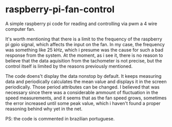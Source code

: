 # raspberry-pi-fan-control
A simple raspberry pi code for reading and controlling via pwm a 4 wire computer fan.

It's worth mentioning that there is a limit to the frequency of the raspberry pi gpio signal, which affects the input on the fan. In my case, the frequency was something like 25 kHz, which i presume was the cause for such a bad response from the system. At the moment, as i see it, there is no reason to believe that the data aquisition from the tachometer is not precise, but the control itself is limited by the reasons previously mentioned.

The code doens't display the data nonstop by default. It keeps measuring data and periodically calculates the mean value and displays it in the screen periodically. Those period attributes can be changed. I believed that was necessary since there was a considerable ammount of fluctuation in the speed measurements, and it seems that as the fan speed grows, sometimes the error increased until some peak value, which i haven't found a proper reasoning behind why yet in the net.

PS: the code is commented in brazilian portuguese.
